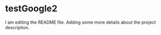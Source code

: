 # testGoogle2
I am editing the README file. Adding some more details about the project description.
